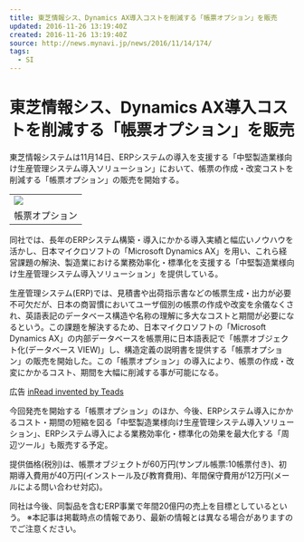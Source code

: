 ```yaml
---
title: 東芝情報シス、Dynamics AX導入コストを削減する「帳票オプション」を販売
updated: 2016-11-26 13:19:40Z
created: 2016-11-26 13:19:40Z
source: http://news.mynavi.jp/news/2016/11/14/174/
tags:
  - SI
---
```


# 東芝情報シス、Dynamics AX導入コストを削減する「帳票オプション」を販売

東芝情報システムは11月14日、ERPシステムの導入を支援する「中堅製造業様向け生産管理システム導入ソリューション」において、帳票の作成・改変コストを削減する「帳票オプション」の販売を開始する。

|     |
| --- |
| [ ![](../_resources/3bf4c2ca6b739f066ba6451c9775e305.jpg)](http://news.mynavi.jp/photo/news/2016/11/14/174/images/001l.jpg) |
| 帳票オプション |

同社では、長年のERPシステム構築・導入にかかる導入実績と幅広いノウハウを活かし、日本マイクロソフトの「Microsoft Dynamics AX」を用い、これら経営課題の解決、製造業における業務効率化・標準化を支援する「中堅製造業様向け生産管理システム導入ソリューション」を提供している。

生産管理システム(ERP)では、見積書や出荷指示書などの帳票生成・出力が必要不可欠だが、日本の商習慣においてユーザ個別の帳票の作成や改変を余儀なくされ、英語表記のデータベース構造や名称の理解に多大なコストと期間が必要になるという。この課題を解決するため、日本マイクロソフトの「Microsoft Dynamics AX」の内部データベースを帳票用に日本語表記で「帳票オブジェクト化(データベース VIEW)」し、構造定義の説明書を提供する「帳票オプション」の販売を開始した。この「帳票オプション」の導入により、帳票の作成・改変にかかるコスト、期間を大幅に削減する事が可能になる。

広告
[inRead invented by Teads](http://inread-experience.teads.tv/)

今回発売を開始する「帳票オプション」のほか、今後、ERPシステム導入にかかるコスト・期間の短縮を図る「中堅製造業様向け生産管理システム導入ソリューション」、ERPシステム導入による業務効率化・標準化の効果を最大化する「周辺ツール」も販売する予定。

提供価格(税別)は、帳票オブジェクトが60万円(サンプル帳票:10帳票付き)、初期導入費用が40万円(インストール及び教育費用)、年間保守費用が12万円(メールによる問い合わせ対応)。

同社は今後、同製品を含むERP事業で年間20億円の売上を目標としているという。
※本記事は掲載時点の情報であり、最新の情報とは異なる場合がありますのでご注意ください。
